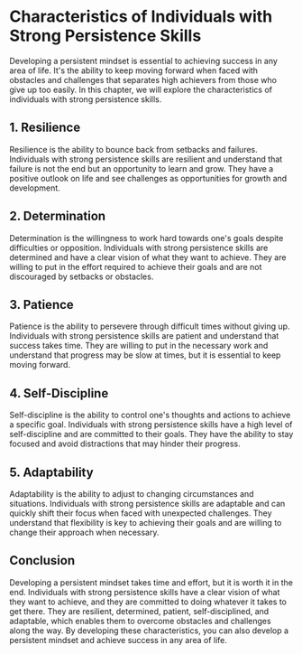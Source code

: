 Characteristics of Individuals with Strong Persistence Skills
=========================================================================================================

Developing a persistent mindset is essential to achieving success in any area of life. It's the ability to keep moving forward when faced with obstacles and challenges that separates high achievers from those who give up too easily. In this chapter, we will explore the characteristics of individuals with strong persistence skills.

1\. Resilience
-------------

Resilience is the ability to bounce back from setbacks and failures. Individuals with strong persistence skills are resilient and understand that failure is not the end but an opportunity to learn and grow. They have a positive outlook on life and see challenges as opportunities for growth and development.

2\. Determination
----------------

Determination is the willingness to work hard towards one's goals despite difficulties or opposition. Individuals with strong persistence skills are determined and have a clear vision of what they want to achieve. They are willing to put in the effort required to achieve their goals and are not discouraged by setbacks or obstacles.

3\. Patience
-----------

Patience is the ability to persevere through difficult times without giving up. Individuals with strong persistence skills are patient and understand that success takes time. They are willing to put in the necessary work and understand that progress may be slow at times, but it is essential to keep moving forward.

4\. Self-Discipline
------------------

Self-discipline is the ability to control one's thoughts and actions to achieve a specific goal. Individuals with strong persistence skills have a high level of self-discipline and are committed to their goals. They have the ability to stay focused and avoid distractions that may hinder their progress.

5\. Adaptability
---------------

Adaptability is the ability to adjust to changing circumstances and situations. Individuals with strong persistence skills are adaptable and can quickly shift their focus when faced with unexpected challenges. They understand that flexibility is key to achieving their goals and are willing to change their approach when necessary.

Conclusion
----------

Developing a persistent mindset takes time and effort, but it is worth it in the end. Individuals with strong persistence skills have a clear vision of what they want to achieve, and they are committed to doing whatever it takes to get there. They are resilient, determined, patient, self-disciplined, and adaptable, which enables them to overcome obstacles and challenges along the way. By developing these characteristics, you can also develop a persistent mindset and achieve success in any area of life.
